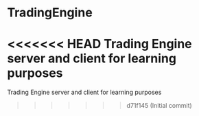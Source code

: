 # TradingEngine
<<<<<<< HEAD
Trading Engine server and client for learning purposes
=======
Trading Engine server and client for learning purposes
>>>>>>> d71f145 (Initial commit)
